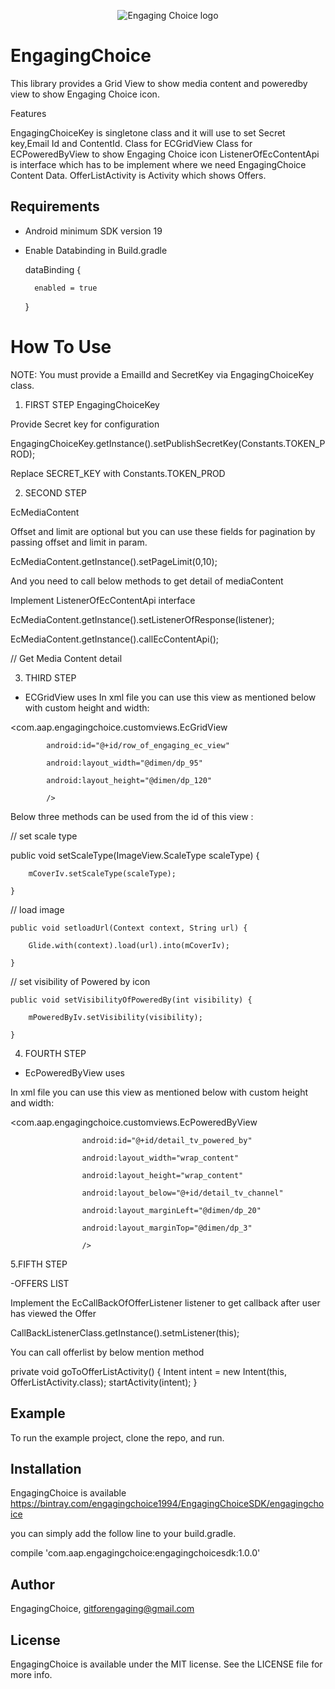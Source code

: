 <p align="center" >
<img src="https://engagingchoice-qa.kiwireader.com/static/img/logo%402x.png" title="Engaging Choice logo" float=left>
</p>


# EngagingChoice

This library provides a Grid View to show media content and poweredby view to show Engaging Choice icon.

Features

EngagingChoiceKey is singletone class and it will use to set Secret key,Email Id and ContentId.
Class for ECGridView
Class for ECPoweredByView to show Engaging Choice icon
ListenerOfEcContentApi is interface which has to be implement where we need EngagingChoice Content Data.
OfferListActivity is Activity which shows Offers.

## Requirements

- Android minimum SDK version 19

- Enable Databinding in Build.gradle

  dataBinding {
  
        enabled = true
        
    }


# How To Use

NOTE: You must provide a EmailId and SecretKey via EngagingChoiceKey class.

1. FIRST STEP
EngagingChoiceKey

Provide Secret key for configuration

EngagingChoiceKey.getInstance().setPublishSecretKey(Constants.TOKEN_PROD);

Replace SECRET_KEY with  Constants.TOKEN_PROD

2. SECOND STEP

EcMediaContent

Offset and limit are optional but you can use these fields for pagination by passing offset and limit in param.

EcMediaContent.getInstance().setPageLimit(0,10);

And you need to call below methods to get detail of mediaContent 

Implement ListenerOfEcContentApi interface

EcMediaContent.getInstance().setListenerOfResponse(listener);

EcMediaContent.getInstance().callEcContentApi();



// Get Media Content detail

3. THIRD STEP
- ECGridView uses
In xml file you can use this view as mentioned below with custom height and width:

 <com.aap.engagingchoice.customviews.EcGridView
 
            android:id="@+id/row_of_engaging_ec_view"
            
            android:layout_width="@dimen/dp_95"
            
            android:layout_height="@dimen/dp_120"
            
            />

Below three methods can be used from the id of this view :

// set scale type 

  public void setScaleType(ImageView.ScaleType scaleType) {
  
        mCoverIv.setScaleType(scaleType);
        
    }
    
// load image

    public void setloadUrl(Context context, String url) {
    
        Glide.with(context).load(url).into(mCoverIv);
        
    }
    
// set visibility of Powered by icon

    public void setVisibilityOfPoweredBy(int visibility) {
    
        mPoweredByIv.setVisibility(visibility);
        
    }
    

4. FOURTH STEP

- EcPoweredByView uses

In xml file you can use this view as mentioned below with custom height and width:

 <com.aap.engagingchoice.customviews.EcPoweredByView
 
                    android:id="@+id/detail_tv_powered_by"
                    
                    android:layout_width="wrap_content"
                    
                    android:layout_height="wrap_content"
                    
                    android:layout_below="@+id/detail_tv_channel"
                    
                    android:layout_marginLeft="@dimen/dp_20"
                    
                    android:layout_marginTop="@dimen/dp_3" 
                    
                    />
                   
5.FIFTH STEP

-OFFERS LIST

Implement the EcCallBackOfOfferListener listener to get callback after user has viewed the Offer

CallBackListenerClass.getInstance().setmListener(this);                                                                    

You can call offerlist by below mention method

private void goToOfferListActivity() {
        Intent intent = new Intent(this, OfferListActivity.class);
        startActivity(intent);
    }

## Example

To run the example project, clone the repo, and run.



## Installation

EngagingChoice is available https://bintray.com/engagingchoice1994/EngagingChoiceSDK/engagingchoice

you can simply add the follow line to your build.gradle.

compile 'com.aap.engagingchoice:engagingchoicesdk:1.0.0'




## Author

EngagingChoice, gitforengaging@gmail.com

## License

EngagingChoice is available under the MIT license. See the LICENSE file for more info.

